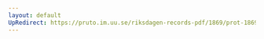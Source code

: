```yaml
---
layout: default
UpRedirect: https://pruto.im.uu.se/riksdagen-records-pdf/1869/prot-1869--fk--310.pdf
---
```

